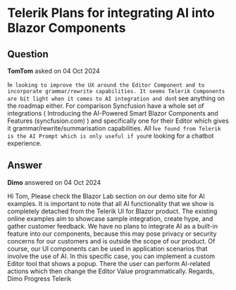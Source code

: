 # Telerik Plans for integrating AI into Blazor Components

## Question

**TomTom** asked on 04 Oct 2024

I`m looking to improve the UX around the Editor Component and to incorporate grammar/rewrite capabilities. It seems Telerik Components are bit light when it comes to AI integration and don`t see anything on the roadmap either. For comparison Syncfusion have a whole set of integrations ( Introducing the AI-Powered Smart Blazor Components and Features (syncfusion.com) ) and specifically one for their Editor which gives it grammar/rewrite/summarisation capabilities. All I`ve found from Telerik is the AI Prompt which is only useful if you`re looking for a chatbot experience.

## Answer

**Dimo** answered on 04 Oct 2024

Hi Tom, Please check the Blazor Lab section on our demo site for AI examples. It is important to note that all AI functionality that we show is completely detached from the Telerik UI for Blazor product. The existing online examples aim to showcase sample integration, create hype, and gather customer feedback. We have no plans to integrate AI as a built-in feature into our components, because this may pose privacy or security concerns for our customers and is outside the scope of our product. Of course, our UI components can be used in application scenarios that involve the use of AI. In this specific case, you can implement a custom Editor tool that shows a popup. There the user can perform AI-related actions which then change the Editor Value programmatically. Regards, Dimo Progress Telerik
